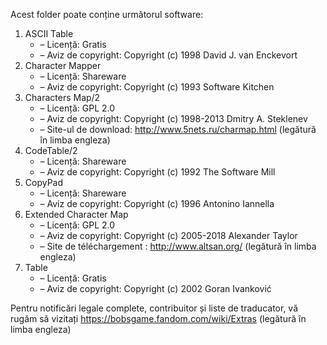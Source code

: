 Acest folder poate conține următorul software:

1. ASCII Table
   - – Licență: Gratis
   - – Aviz de copyright: Copyright (c) 1998 David J. van Enckevort
2. Character Mapper
   - – Licență: Shareware
   - – Aviz de copyright: Copyright (c) 1993 Software Kitchen
3. Characters Map/2
   - – Licență: GPL 2.0
   - – Aviz de copyright: Copyright (c) 1998-2013 Dmitry A. Steklenev
   - – Site-ul de download: http://www.5nets.ru/charmap.html (legătură în limba engleza)
4. CodeTable/2
   - – Licență: Shareware
   - – Aviz de copyright: Copyright (c) 1992 The Software Mill
5. CopyPad
   - – Licență: Shareware
   - – Aviz de copyright: Copyright (c) 1996 Antonino Iannella
6. Extended Character Map
   - – Licență: GPL 2.0
   - – Aviz de copyright: Copyright (c) 2005-2018 Alexander Taylor
   - – Site de téléchargement : http://www.altsan.org/ (legătură în limba engleza)
7. Table
   - – Licență: Gratis
   - – Aviz de copyright: Copyright (c) 2002 Goran Ivanković

Pentru notificări legale complete, contribuitor și liste de traducator, vă rugăm să vizitați https://bobsgame.fandom.com/wiki/Extras (legătură în limba engleza)
